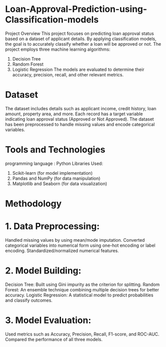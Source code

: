 # Loan-Approval-Prediction-using-Classification-models
Project Overview
This project focuses on predicting loan approval status based on a dataset of applicant details. By applying classification models, the goal is to accurately classify whether a loan will be approved or not. The project employs three machine learning algorithms:

1. Decision Tree
2. Random Forest
3. Logistic Regression
The models are evaluated to determine their accuracy, precision, recall, and other relevant metrics.

# Dataset
The dataset includes details such as applicant income, credit history, loan amount, property area, and more. Each record has a target variable indicating loan approval status (Approved or Not Approved). The dataset has been preprocessed to handle missing values and encode categorical variables.

# Tools and Technologies
programming language : Python
Libraries Used:
1. Scikit-learn (for model implementation)
2. Pandas and NumPy (for data manipulation)
3. Matplotlib and Seaborn (for data visualization)

# Methodology
# 1. Data Preprocessing:
  Handled missing values by using mean/mode imputation.
  Converted categorical variables into numerical form using one-hot encoding or label encoding.
  Standardized/normalized numerical features.

# 2. Model Building:
  Decision Tree: Built using Gini impurity as the criterion for splitting.
  Random Forest: An ensemble technique combining multiple decision trees for better accuracy.
  Logistic Regression: A statistical model to predict probabilities and classify outcomes.
 
# 3. Model Evaluation:
  Used metrics such as Accuracy, Precision, Recall, F1-score, and ROC-AUC.
  Compared the performance of all three models.

